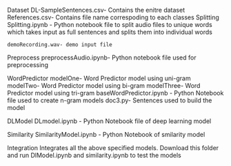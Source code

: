Dataset
    DL-SampleSentences.csv- Contains the enitre dataset
    References.csv- Contains file name correspoding to each classes
Splitting
    Splitting.ipynb - Python notebook file to split audio files to unique words which takes input as full sentences and splits them into individual words
    
    demoRecording.wav- demo input file

Preprocess
    preprocessAudio.ipynb- Python notebook file used for preprocessing

WordPredictor
    modelOne- Word Predictor model using uni-gram
    modelTwo- Word Predictor model using bi-gram
    modelThree- Word Predictor model using tri-gram
    baseWordPredictor.ipynb - Python Notebook file used to create n-gram models
    doc3.py- Sentences used to build the model

DLModel
    DLmodel.ipynb -  Python Notebook file of deep learning model

Similarity
    SimilarityModel.ipynb -  Python Notebook of smilarity model

Integration 
    Integrates all the above specified models. Download this folder and run DlModel.ipynb and similarity.ipynb to test the models
    



